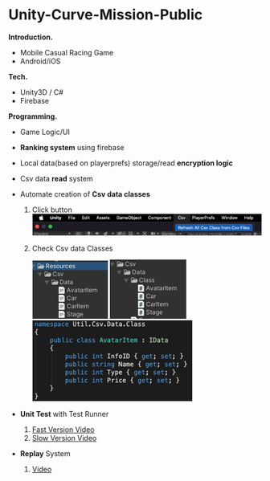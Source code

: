 # Unity-Curve-Mission-Public

**Introduction.**

- Mobile Casual Racing Game
- Android/iOS
  

**Tech.**

- Unity3D / C#
- Firebase

**Programming.**

- Game Logic/UI

- **Ranking system** using firebase

- Local data(based on playerprefs) storage/read **encryption logic**

- Csv data **read** system

- Automate creation of **Csv data classes**

  1. Click button![automate_creation_of_csvdataclasses_01](readme/automate_creation_of_csvdataclasses_01.png)

  2. Check Csv data Classes

     ![automate_creation_of_csvdataclasses_02](readme/automate_creation_of_csvdataclasses_02.png) ![automate_creation_of_csvdataclasses_03](readme/automate_creation_of_csvdataclasses_03.png) ![automate_creation_of_csvdataclasses_04](readme/automate_creation_of_csvdataclasses_04.png)

- **Unit Test** with Test Runner
  
  1. [Fast Version Video](https://www.youtube.com/watch?v=ft1lQnSj72Y)
  2. [Slow Version Video](https://www.youtube.com/watch?v=krco3HKtKTc)

- **Replay** System
  1. [Video](https://youtu.be/c6bCsLMQHNc)

